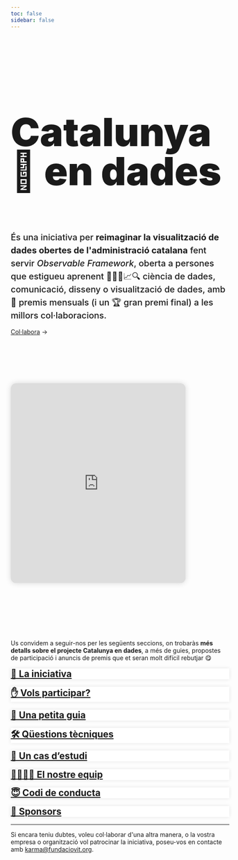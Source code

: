 ```yaml
---
toc: false
sidebar: false
---
```


<style>

.hero {
  display: flex;
  flex-direction: column;
  font-family: var(--sans-serif);
  margin: 4rem 0 6rem;
  text-wrap: balance;
}

.hero h1 {
  max-width: 36rem;
  padding-bottom: 2rem;
  font-size: 14vw;
  font-weight: 900;
  line-height: 1;
  background-clip: text;
}

.hero h2 {
  margin: 0;
  max-width: 100%;
  font-size: 20px;
  font-style: initial;
  font-weight: 500;
  line-height: 1.5;
  color: var(--theme-foreground-muted);
}

.card {
  background-color:white;
  border: none;
  box-shadow: 0 0 .5rem rgba(0,0,0,0.1);
}

.card h2 {
  margin-top: 1rem;
}

iframe {
  width: 100%;
  border:none;
  -ms-zoom: 0.8;
  -moz-transform: scale(0.8);
  -moz-transform-origin: 0 0;
  -o-transform: scale(0.8);
  -o-transform-origin: 0 0;
  -webkit-transform: scale(0.8);
  -webkit-transform-origin: 0 0;
  height: 36rem;
  border-radius: 1rem;
  box-shadow: 0 0 1rem rgba(0,0,0,0.15);
  pointer-events:none;
}

#observablehq-footer {
  display:none;
}

.endnote {
  font-family: var(--sans-serif);
  color: var(--theme-foreground-muted);
}

@media (min-width: 640px) {
  .hero h1 {
    font-size: 90px;
  }
}

</style>

<div class="hero">
  <h1>Catalunya 👀 en dades</h1>
  <h2>És una iniciativa per <b>reimaginar la visualització de dades obertes de l'administració catalana</b> fent servir <em>Observable Framework</em>, oberta a persones que estigueu aprenent 🧑‍💻📓📈🔍 ciència de dades, comunicació, disseny o visualització de dades, amb 🏅 premis mensuals (i un 🏆 gran premi final) a les millors col·laboracions.</h2>

  <a href="/pages/participa.html">Col·labora<span style="display: inline-block; margin-left: 0.25rem;">→</span></a>
</div>

<iframe id="iframe" scrolling="no" src="https://sequera.fndvit.org/"></iframe>

Us convidem a seguir-nos per les següents seccions, on trobaràs **més detalls sobre el projecte Catalunya en dades**, a més de guies, propostes de participació i anuncis de premis que et seran molt difícil rebutjar 😋

<div class="grid grid-cols-4">
  <div class="card">
    <h2><a href="/pages/iniciativa.html">🚀 La iniciativa</a></h2>
  </div>
  <div class="card">
    <h2><a href="/pages/participa.html">✋ Vols participar?</a></h2>
  </div>
  <div class="card">
    <h2><a href="/pages/guia.html">🎨 Una petita guia</a></h2>
  </div>
  <div class="card">
    <h2><a href="/pages/preguntes-tecniques.html">🛠️ Qüestions tècniques</a></h2>
  </div>
  <div class="card">
    <h2><a href="/pages/exemples.html">🎯 Un cas d’estudi</a></h2>
  </div>
  <div class="card">
    <h2><a href="/pages/equip.html">👩‍👩‍👧‍👦 El nostre equip</a></h2>
  </div>
  <div class="card">
    <h2><a href="/pages/codi-de-conducta.html">😇 Codi de conducta</a></h2>
  </div>
  <div class="card">
    <h2><a href="/pages/sponsors.html">💎 Sponsors</a></h2>
  </div>
</div>

--- 
<p class="endnote">Si encara teniu dubtes, voleu col·laborar d'una altra manera, o la vostra empresa o organització vol patrocinar la iniciativa, poseu-vos en contacte amb <a href="mailto:karma@fundaciovit.org">karma@fundaciovit.org</a>.</p>